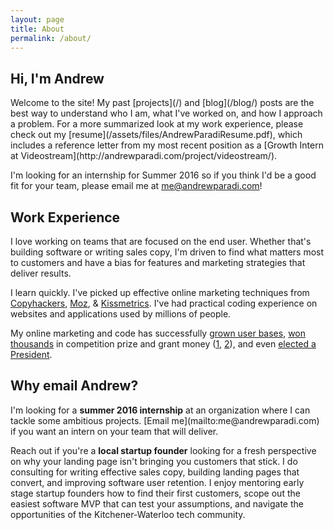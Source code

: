 ```yaml
---
layout: page
title: About
permalink: /about/
---
```


<h2>Hi, I'm Andrew</h2>
Welcome to the site! My past [projects](/) and [blog](/blog/) posts are the best way to understand who I am, what I've worked on, and how I approach a problem. For a more summarized look at my work experience, please check out my [resume](/assets/files/AndrewParadiResume.pdf), which includes a reference letter from my most recent position as a [Growth Intern at Videostream](http://andrewparadi.com/project/videostream/). 

I'm looking for an internship for Summer 2016 so if you think I'd be a good fit for your team, please email me at [me@andrewparadi.com](mailto:me@andrewparadi.com)!

<h2>Work Experience</h2>
I love working on teams that are focused on the end user. Whether that's building software or writing sales copy, I'm driven to find what matters most to customers and have a bias for features and marketing strategies that deliver results. 

I learn quickly. I've picked up effective online marketing techniques from <a href="https://copyhackers.com/" target="_blank">Copyhackers</a>, <a href="https://moz.com/blog" target="_blank">Moz</a>, &amp; <a href="https://blog.kissmetrics.com/" target="_blank">Kissmetrics</a>. I've had practical coding experience on websites and applications used by millions of people. 

My online marketing and code has successfully <a href="http://andrewparadi.com/project/videostream">grown user bases</a>, <a href="http://andrewparadi.com/project/teknically-webplio/">won thousands</a> in competition prize and grant money (<a href="http://andrewparadi.com/blog/the-389-day-laurier-bba/">1</a>, <a href="http://andrewparadi.com/blog/the-dream-fades/">2</a>), and even <a href="http://andrewparadi.com/project/sam-campaign">elected a President</a>.


<h2>Why email Andrew?</h2>
I'm looking for a <strong>summer 2016 internship</strong> at an organization where I can tackle some ambitious projects. [Email me](mailto:me@andrewparadi.com) if you want an intern on your team that will deliver.

Reach out if you're a <strong>local startup founder</strong> looking for a fresh perspective on why your landing page isn't bringing you customers that stick. I do consulting for writing effective sales copy, building landing pages that convert, and improving software user retention. I enjoy mentoring early stage startup founders how to find their first customers, scope out the easiest software MVP that can test your assumptions, and navigate the opportunities of the Kitchener-Waterloo tech community.